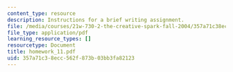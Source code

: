 ```yaml
---
content_type: resource
description: Instructions for a brief writing assignment.
file: /media/courses/21w-730-2-the-creative-spark-fall-2004/357a71c38ecc562f873b03bb3fa82123_homework_11.pdf
file_type: application/pdf
learning_resource_types: []
resourcetype: Document
title: homework_11.pdf
uid: 357a71c3-8ecc-562f-873b-03bb3fa82123
---
```

